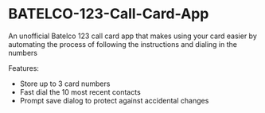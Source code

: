 # BATELCO-123-Call-Card-App
An unofficial Batelco 123 call card app that makes using your card easier by automating the process of following the instructions and dialing in the numbers

Features:

- Store up to 3 card numbers
- Fast dial the 10 most recent contacts
- Prompt save dialog to protect against accidental changes

